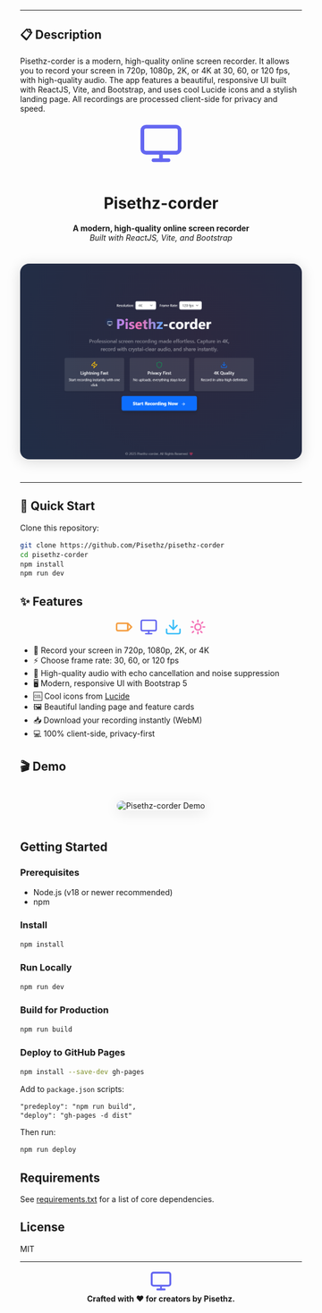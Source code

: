 </div>

---

## 📋 Description

Pisethz-corder is a modern, high-quality online screen recorder. It allows you to record your screen in 720p, 1080p, 2K, or 4K at 30, 60, or 120 fps, with high-quality audio. The app features a beautiful, responsive UI built with ReactJS, Vite, and Bootstrap, and uses cool Lucide icons and a stylish landing page. All recordings are processed client-side for privacy and speed.


<div align="center">
  <!-- Monitor SVG icon -->
  <svg width="80" height="80" viewBox="0 0 24 24" fill="none" stroke="#6366f1" stroke-width="2" stroke-linecap="round" stroke-linejoin="round" style="margin-bottom:8px;"><rect x="2" y="3" width="20" height="14" rx="2"/><line x1="8" y1="21" x2="16" y2="21"/><line x1="12" y1="17" x2="12" y2="21"/></svg>
  <h1>Pisethz-corder</h1>
  <p>
    <b>A modern, high-quality online screen recorder</b><br>
    <i>Built with ReactJS, Vite, and Bootstrap</i>
  </p>
  <img src="./screenshot.png" alt="Pisethz-corder Screenshot" width="600" style="border-radius:16px;box-shadow:0 4px 24px rgba(0,0,0,0.15);margin:24px 0;" />
</div>

---


## 🚀 Quick Start

Clone this repository:
```bash
git clone https://github.com/Pisethz/pisethz-corder
cd pisethz-corder
npm install
npm run dev
```


## ✨ Features

<div align="center">
  <!-- Video SVG icon -->
  <svg width="32" height="32" viewBox="0 0 24 24" fill="none" stroke="#f59e42" stroke-width="2" stroke-linecap="round" stroke-linejoin="round" style="margin:0 4px;"><rect x="2" y="7" width="15" height="10" rx="2"/><polygon points="17 7 22 12 17 17 17 7"/></svg>
  <!-- Monitor SVG icon -->
  <svg width="32" height="32" viewBox="0 0 24 24" fill="none" stroke="#6366f1" stroke-width="2" stroke-linecap="round" stroke-linejoin="round" style="margin:0 4px;"><rect x="2" y="3" width="20" height="14" rx="2"/><line x1="8" y1="21" x2="16" y2="21"/><line x1="12" y1="17" x2="12" y2="21"/></svg>
  <!-- Download SVG icon -->
  <svg width="32" height="32" viewBox="0 0 24 24" fill="none" stroke="#38bdf8" stroke-width="2" stroke-linecap="round" stroke-linejoin="round" style="margin:0 4px;"><path d="M21 15v4a2 2 0 0 1-2 2H5a2 2 0 0 1-2-2v-4"/><polyline points="7 10 12 15 17 10"/><line x1="12" y1="15" x2="12" y2="3"/></svg>
  <!-- Sparkles SVG icon -->
  <svg width="32" height="32" viewBox="0 0 24 24" fill="none" stroke="#f472b6" stroke-width="2" stroke-linecap="round" stroke-linejoin="round" style="margin:0 4px;"><path d="M12 3v2m0 14v2m9-9h-2M5 12H3m15.364-6.364-1.414 1.414M6.05 17.95l-1.414 1.414m12.728 0-1.414-1.414M6.05 6.05 4.636 4.636"/><circle cx="12" cy="12" r="4"/></svg>
</div>

- 🎥 Record your screen in 720p, 1080p, 2K, or 4K
- ⚡ Choose frame rate: 30, 60, or 120 fps
- 🎵 High-quality audio with echo cancellation and noise suppression
- 🖥️ Modern, responsive UI with Bootstrap 5
- 🆒 Cool icons from [Lucide](https://lucide.dev/)
- 🖼️ Beautiful landing page and feature cards
- 📥 Download your recording instantly (WebM)
- 💻 100% client-side, privacy-first


## 🎬 Demo
<div align="center">
  <img src="./pisethz-recording.webm" alt="Pisethz-corder Demo" width="600" style="border-radius:16px;box-shadow:0 4px 24px rgba(0,0,0,0.10);margin:24px 0;" />
</div>

## Getting Started

### Prerequisites
- Node.js (v18 or newer recommended)
- npm

### Install
```bash
npm install
```

### Run Locally
```bash
npm run dev
```

### Build for Production
```bash
npm run build
```

### Deploy to GitHub Pages
```bash
npm install --save-dev gh-pages
```
Add to `package.json` scripts:
```
"predeploy": "npm run build",
"deploy": "gh-pages -d dist"
```
Then run:
```bash
npm run deploy
```

## Requirements
See [requirements.txt](./requirements.txt) for a list of core dependencies.

## License
MIT

---

<div align="center">
  <!-- Monitor SVG icon -->
  <svg width="40" height="40" viewBox="0 0 24 24" fill="none" stroke="#6366f1" stroke-width="2" stroke-linecap="round" stroke-linejoin="round"><rect x="2" y="3" width="20" height="14" rx="2"/><line x1="8" y1="21" x2="16" y2="21"/><line x1="12" y1="17" x2="12" y2="21"/></svg>
  <br/>
  <b>Crafted with ❤️ for creators by Pisethz.</b>
</div>
